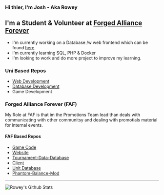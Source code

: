 ### Hi thier, I'm Josh - Aka Rowey

## I'm a Student & Volunteer at [Forged Alliance Forever](www.faforever.com)
- I'm currently working on a Database /w web frontend which can be found [here](https://github.com/MrRowey/FAF-Tourney-Data-DB)
- I'm currently learning SQL, PHP & Docker
- I'm looking to work and do more project to improve my learning.

### Uni Based Repos
- [Web Development](https://github.com/MrRowey/GlazeSure)
- [Database Development](https://github.com/MrRowey/SNT-Antiques)
- Game Development

### Forged Alliance Forever (FAF)
My Role at FAF is that im the Promotions Team lead than deals with communicating with other communitsy and dealing with promotials material for internal events.

#### FAF Based Repos
- [Game Code](https://github.com/MrRowey/Local-FA)
- [Website](https://github.com/MrRowey/FAFwebsite)
- [Tournament-Data-Database](https://github.com/MrRowey/FAF-Tourney-Data-DB)
- [Client](https://github.com/MrRowey/downlords-faf-client)
- [Unit Database](https://github.com/MrRowey/UnitDB)
- [Phantom-Balance-Mod](https://github.com/MrRowey/PhantomBalance)


----
<img align="left" alt="Rowey's Github Stats" src="https://github-readme-stats.vercel.app/api?username=mrrowey&show_icons=true&hide_border=true">
